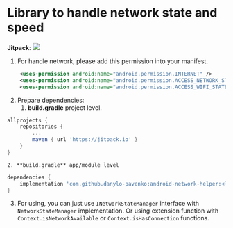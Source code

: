 # Library to handle network state and speed
**Jitpack**: [![](https://jitpack.io/v/danylo-pavenko/android-network-helper.svg)](https://jitpack.io/#danylo-pavenko/android-network-helper)

1. For handle network, please add this permission into your manifest.
```xml
    <uses-permission android:name="android.permission.INTERNET" />
    <uses-permission android:name="android.permission.ACCESS_NETWORK_STATE" />
    <uses-permission android:name="android.permission.ACCESS_WIFI_STATE" />
```
2. Prepare dependencies:
   1. **build.gradle** project level.
```groovy
allprojects {
    repositories {
        ...
        maven { url 'https://jitpack.io' }
    }
}
```
    2. **build.gradle** app/module level
```groovy
dependencies {
    implementation 'com.github.danylo-pavenko:android-network-helper:<latest_version>'
}
```
3. For using, you can just use `INetworkStateManager` interface with `NetworkStateManager` implementation. Or using extension function with `Context.isNetworkAvailable` or `Context.isHasConnection` functions.


